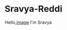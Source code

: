 # Sravya-Reddi
Hello,[image](https://github.com/SravyaReddi/Sravya-Reddi/assets/96385903/ed95b7ff-3d1e-4e32-ad64-224c53617f9b) I'm Sravya 
